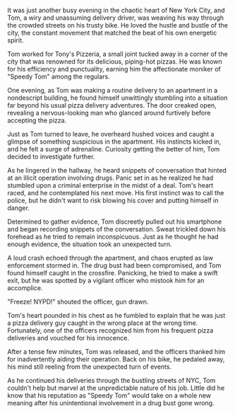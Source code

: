 It was just another busy evening in the chaotic heart of New York City, and Tom, a wiry and unassuming delivery driver, was weaving his way through the crowded streets on his trusty bike. He loved the hustle and bustle of the city, the constant movement that matched the beat of his own energetic spirit.

Tom worked for Tony's Pizzeria, a small joint tucked away in a corner of the city that was renowned for its delicious, piping-hot pizzas. He was known for his efficiency and punctuality, earning him the affectionate moniker of "Speedy Tom" among the regulars.

One evening, as Tom was making a routine delivery to an apartment in a nondescript building, he found himself unwittingly stumbling into a situation far beyond his usual pizza delivery adventures. The door creaked open, revealing a nervous-looking man who glanced around furtively before accepting the pizza.

Just as Tom turned to leave, he overheard hushed voices and caught a glimpse of something suspicious in the apartment. His instincts kicked in, and he felt a surge of adrenaline. Curiosity getting the better of him, Tom decided to investigate further.

As he lingered in the hallway, he heard snippets of conversation that hinted at an illicit operation involving drugs. Panic set in as he realized he had stumbled upon a criminal enterprise in the midst of a deal. Tom's heart raced, and he contemplated his next move. His first instinct was to call the police, but he didn't want to risk blowing his cover and putting himself in danger.

Determined to gather evidence, Tom discreetly pulled out his smartphone and began recording snippets of the conversation. Sweat trickled down his forehead as he tried to remain inconspicuous. Just as he thought he had enough evidence, the situation took an unexpected turn.

A loud crash echoed through the apartment, and chaos erupted as law enforcement stormed in. The drug bust had been compromised, and Tom found himself caught in the crossfire. Panicking, he tried to make a swift exit, but he was spotted by a vigilant officer who mistook him for an accomplice.

"Freeze! NYPD!" shouted the officer, gun drawn.

Tom's heart pounded in his chest as he fumbled to explain that he was just a pizza delivery guy caught in the wrong place at the wrong time. Fortunately, one of the officers recognized him from his frequent pizza deliveries and vouched for his innocence.

After a tense few minutes, Tom was released, and the officers thanked him for inadvertently aiding their operation. Back on his bike, he pedaled away, his mind still reeling from the unexpected turn of events.

As he continued his deliveries through the bustling streets of NYC, Tom couldn't help but marvel at the unpredictable nature of his job. Little did he know that his reputation as "Speedy Tom" would take on a whole new meaning after his unintentional involvement in a drug bust gone wrong.
